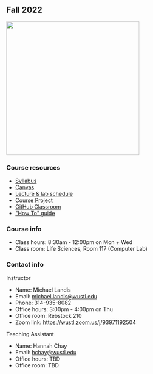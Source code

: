 ## Fall 2022

<img src="assets/home/biol4220_logo_trim.png" width="350"/>

### Course resources

* [Syllabus](https://docs.google.com/document/d/1P3TJ_bJiwFAKXKII_R3fqhgLsiTNXfowWWD4hjdMnp0/edit?usp=sharing)
* [Canvas](https://wustl.instructure.com/courses/93893)
* [Lecture & lab schedule](course_schedule.md)
* [Course Project](course_project.md)
* [GitHub Classroom](https://classroom.github.com/classrooms/69019055-practical-bioinformatics-2022)
* ["How To" guide](how_to_guide.md)


### Course info

* Class hours: 8:30am - 12:00pm on Mon + Wed
* Class room: Life Sciences, Room 117 (Computer Lab)


### Contact info

Instructor
* Name: Michael Landis
* Email: michael.landis@wustl.edu
* Phone: 314-935-8082
* Office hours: 3:00pm - 4:00pm on Thu
* Office room: Rebstock 210
* Zoom link: https://wustl.zoom.us/j/93971192504

Teaching Assistant
* Name: Hannah Chay
* Email: hchay@wustl.edu
* Office hours: TBD
* Office room: TBD
